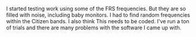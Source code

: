 I started testing work using some of the FRS frequencies. But they are so filled with noise, including baby monitors. 
I had to find random frequencies within the Citizen bands.
I also think This needs to be coded.
I've run a ton of trials and there are many problems with the software I came up with.
